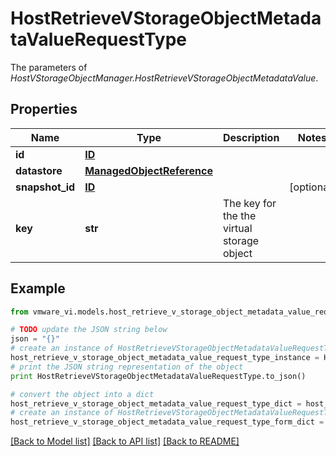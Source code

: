 # HostRetrieveVStorageObjectMetadataValueRequestType

The parameters of *HostVStorageObjectManager.HostRetrieveVStorageObjectMetadataValue*. 

## Properties
Name | Type | Description | Notes
------------ | ------------- | ------------- | -------------
**id** | [**ID**](ID.md) |  | 
**datastore** | [**ManagedObjectReference**](ManagedObjectReference.md) |  | 
**snapshot_id** | [**ID**](ID.md) |  | [optional] 
**key** | **str** | The key for the the virtual storage object  | 

## Example

```python
from vmware_vi.models.host_retrieve_v_storage_object_metadata_value_request_type import HostRetrieveVStorageObjectMetadataValueRequestType

# TODO update the JSON string below
json = "{}"
# create an instance of HostRetrieveVStorageObjectMetadataValueRequestType from a JSON string
host_retrieve_v_storage_object_metadata_value_request_type_instance = HostRetrieveVStorageObjectMetadataValueRequestType.from_json(json)
# print the JSON string representation of the object
print HostRetrieveVStorageObjectMetadataValueRequestType.to_json()

# convert the object into a dict
host_retrieve_v_storage_object_metadata_value_request_type_dict = host_retrieve_v_storage_object_metadata_value_request_type_instance.to_dict()
# create an instance of HostRetrieveVStorageObjectMetadataValueRequestType from a dict
host_retrieve_v_storage_object_metadata_value_request_type_form_dict = host_retrieve_v_storage_object_metadata_value_request_type.from_dict(host_retrieve_v_storage_object_metadata_value_request_type_dict)
```
[[Back to Model list]](../README.md#documentation-for-models) [[Back to API list]](../README.md#documentation-for-api-endpoints) [[Back to README]](../README.md)


